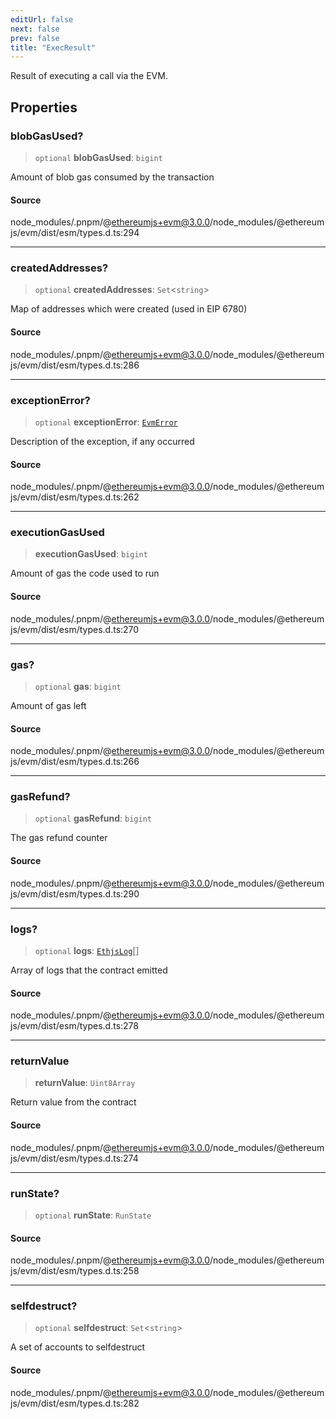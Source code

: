 ```yaml
---
editUrl: false
next: false
prev: false
title: "ExecResult"
---
```


Result of executing a call via the EVM.

## Properties

### blobGasUsed?

> `optional` **blobGasUsed**: `bigint`

Amount of blob gas consumed by the transaction

#### Source

node\_modules/.pnpm/@ethereumjs+evm@3.0.0/node\_modules/@ethereumjs/evm/dist/esm/types.d.ts:294

***

### createdAddresses?

> `optional` **createdAddresses**: `Set`\<`string`\>

Map of addresses which were created (used in EIP 6780)

#### Source

node\_modules/.pnpm/@ethereumjs+evm@3.0.0/node\_modules/@ethereumjs/evm/dist/esm/types.d.ts:286

***

### exceptionError?

> `optional` **exceptionError**: [`EvmError`](/reference/tevm/evm/classes/evmerror/)

Description of the exception, if any occurred

#### Source

node\_modules/.pnpm/@ethereumjs+evm@3.0.0/node\_modules/@ethereumjs/evm/dist/esm/types.d.ts:262

***

### executionGasUsed

> **executionGasUsed**: `bigint`

Amount of gas the code used to run

#### Source

node\_modules/.pnpm/@ethereumjs+evm@3.0.0/node\_modules/@ethereumjs/evm/dist/esm/types.d.ts:270

***

### gas?

> `optional` **gas**: `bigint`

Amount of gas left

#### Source

node\_modules/.pnpm/@ethereumjs+evm@3.0.0/node\_modules/@ethereumjs/evm/dist/esm/types.d.ts:266

***

### gasRefund?

> `optional` **gasRefund**: `bigint`

The gas refund counter

#### Source

node\_modules/.pnpm/@ethereumjs+evm@3.0.0/node\_modules/@ethereumjs/evm/dist/esm/types.d.ts:290

***

### logs?

> `optional` **logs**: [`EthjsLog`](/reference/tevm/utils/type-aliases/ethjslog/)[]

Array of logs that the contract emitted

#### Source

node\_modules/.pnpm/@ethereumjs+evm@3.0.0/node\_modules/@ethereumjs/evm/dist/esm/types.d.ts:278

***

### returnValue

> **returnValue**: `Uint8Array`

Return value from the contract

#### Source

node\_modules/.pnpm/@ethereumjs+evm@3.0.0/node\_modules/@ethereumjs/evm/dist/esm/types.d.ts:274

***

### runState?

> `optional` **runState**: `RunState`

#### Source

node\_modules/.pnpm/@ethereumjs+evm@3.0.0/node\_modules/@ethereumjs/evm/dist/esm/types.d.ts:258

***

### selfdestruct?

> `optional` **selfdestruct**: `Set`\<`string`\>

A set of accounts to selfdestruct

#### Source

node\_modules/.pnpm/@ethereumjs+evm@3.0.0/node\_modules/@ethereumjs/evm/dist/esm/types.d.ts:282
